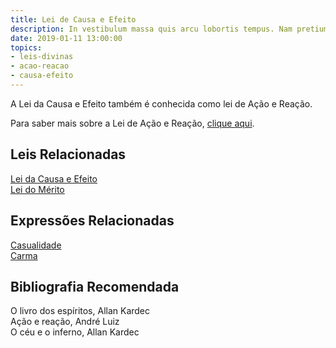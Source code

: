 ```yaml
---
title: Lei de Causa e Efeito
description: In vestibulum massa quis arcu lobortis tempus. Nam pretium arcu in odio vulputate luctus.
date: 2019-01-11 13:00:00
topics: 
- leis-divinas
- acao-reacao
- causa-efeito
---
```


A Lei da Causa e Efeito também é conhecida como lei de Ação e Reação.

Para saber mais sobre a Lei de Ação e Reação, [clique aqui](../acao-reacao).


## Leis Relacionadas
[Lei da Causa e Efeito](../cause-effect)  
[Lei do Mérito](../merito)  

## Expressões Relacionadas
[Casualidade](/sobre/casualidade)  
[Carma](/sobre/carma)

## Bibliografia Recomendada
O livro dos espíritos, Allan Kardec  
Ação e reação, André Luiz  
O céu e o inferno, Allan Kardec  
